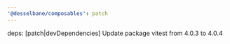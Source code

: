 ```yaml
---
'@desselbane/composables': patch
---
```


deps: [patch|devDependencies] Update package vitest from 4.0.3 to 4.0.4
